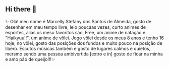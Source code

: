 ## Hi there 👋
✨ Olá! meu nome é Marcelly Stefany dos Santos de Almeida, gosto de desenhar em meu tempo livre, leio poucaas vezes, curto animes de esportes, aliás os mesu favoritos são, Free, um anime de natação e "Haikyuu!!", um anime de vôlei. Jogo vôlei desde os meus 8 anos e tenho 16 hoje, no vôlei,  gosto das posições dos fundos e muito pouco na posição de libero. Escutos músicas também e gosto de lugares calmos e quietos, mersmo sendo uma pessoa ambivertida [extro e in] gosto de ficar na minha e amo pão de queijo!!!✨
<!--
**STEFANYCELLY/STEFANYCELLY** is a ✨ _special_ ✨ repository because its `README.md` (this file) appears on your GitHub profile.

Here are some ideas to get you started:

- 🔭 I’m currently working on ...
- ✨ I’m currently learning ...
- 👯 I’m looking to collaborate on ...
- 🤔 I’m looking for help with ...
- 💬 Ask me about ...
- 📫 How to reach me: ...
-  Pronouns: ...
-  Fun fact: ...
-->
